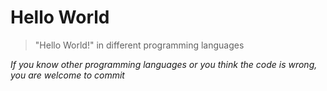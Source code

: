 # Hello World
> "Hello World!" in different programming languages

*If you know other programming languages or you think the code is wrong, you are welcome to commit*
